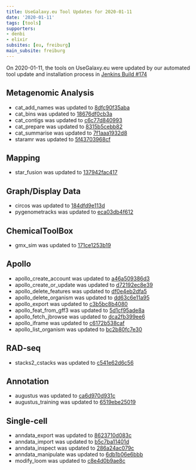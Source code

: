 ```yaml
---
title: UseGalaxy.eu Tool Updates for 2020-01-11
date: '2020-01-11'
tags: [tools]
supporters:
- denbi
- elixir
subsites: [eu, freiburg]
main_subsite: freiburg
---
```


On 2020-01-11, the tools on UseGalaxy.eu were updated by our automated tool update and installation process in [Jenkins Build #174](https://build.galaxyproject.eu/job/usegalaxy-eu/job/install-tools/#174/)


## Metagenomic Analysis

- cat_add_names was updated to [8dfc90f35aba](https://toolshed.g2.bx.psu.edu/view/iuc/cat_add_names/8dfc90f35aba)
- cat_bins was updated to [18676df0cb3a](https://toolshed.g2.bx.psu.edu/view/iuc/cat_bins/18676df0cb3a)
- cat_contigs was updated to [c6c77d840993](https://toolshed.g2.bx.psu.edu/view/iuc/cat_contigs/c6c77d840993)
- cat_prepare was updated to [8315b5cebb82](https://toolshed.g2.bx.psu.edu/view/iuc/cat_prepare/8315b5cebb82)
- cat_summarise was updated to [7f1aaa1932d8](https://toolshed.g2.bx.psu.edu/view/iuc/cat_summarise/7f1aaa1932d8)
- staramr was updated to [5f43703968cf](https://toolshed.g2.bx.psu.edu/view/nml/staramr/5f43703968cf)

## Mapping

- star_fusion was updated to [137942fac417](https://toolshed.g2.bx.psu.edu/view/iuc/star_fusion/137942fac417)

## Graph/Display Data

- circos was updated to [184dfd9e113d](https://toolshed.g2.bx.psu.edu/view/iuc/circos/184dfd9e113d)
- pygenometracks was updated to [eca03db4f612](https://toolshed.g2.bx.psu.edu/view/iuc/pygenometracks/eca03db4f612)

## ChemicalToolBox

- gmx_sim was updated to [171ce1253b19](https://toolshed.g2.bx.psu.edu/view/chemteam/gmx_sim/171ce1253b19)

## Apollo

- apollo_create_account was updated to [a46a509386d3](https://toolshed.g2.bx.psu.edu/view/gga/apollo_create_account/a46a509386d3)
- apollo_create_or_update was updated to [d72192ec8e39](https://toolshed.g2.bx.psu.edu/view/gga/apollo_create_or_update/d72192ec8e39)
- apollo_delete_features was updated to [df0e4eb2dfa5](https://toolshed.g2.bx.psu.edu/view/gga/apollo_delete_features/df0e4eb2dfa5)
- apollo_delete_organism was updated to [dd63c6e11a95](https://toolshed.g2.bx.psu.edu/view/gga/apollo_delete_organism/dd63c6e11a95)
- apollo_export was updated to [c3b5bc8b4080](https://toolshed.g2.bx.psu.edu/view/gga/apollo_export/c3b5bc8b4080)
- apollo_feat_from_gff3 was updated to [5d1cf95ade8a](https://toolshed.g2.bx.psu.edu/view/gga/apollo_feat_from_gff3/5d1cf95ade8a)
- apollo_fetch_jbrowse was updated to [dca2fb399ee6](https://toolshed.g2.bx.psu.edu/view/gga/apollo_fetch_jbrowse/dca2fb399ee6)
- apollo_iframe was updated to [c6172b538caf](https://toolshed.g2.bx.psu.edu/view/gga/apollo_iframe/c6172b538caf)
- apollo_list_organism was updated to [bc2b80fc7e30](https://toolshed.g2.bx.psu.edu/view/gga/apollo_list_organism/bc2b80fc7e30)

## RAD-seq

- stacks2_cstacks was updated to [c541e62d6c56](https://toolshed.g2.bx.psu.edu/view/iuc/stacks2_cstacks/c541e62d6c56)

## Annotation

- augustus was updated to [ca6d970d931c](https://toolshed.g2.bx.psu.edu/view/bgruening/augustus/ca6d970d931c)
- augustus_training was updated to [6519ebe25019](https://toolshed.g2.bx.psu.edu/view/bgruening/augustus_training/6519ebe25019)

## Single-cell

- anndata_export was updated to [8623710d083c](https://toolshed.g2.bx.psu.edu/view/iuc/anndata_export/8623710d083c)
- anndata_import was updated to [b5c7ba11401d](https://toolshed.g2.bx.psu.edu/view/iuc/anndata_import/b5c7ba11401d)
- anndata_inspect was updated to [286a24ac079c](https://toolshed.g2.bx.psu.edu/view/iuc/anndata_inspect/286a24ac079c)
- anndata_manipulate was updated to [6db1b06e6bbb](https://toolshed.g2.bx.psu.edu/view/iuc/anndata_manipulate/6db1b06e6bbb)
- modify_loom was updated to [c8e4d0b9ae8c](https://toolshed.g2.bx.psu.edu/view/iuc/modify_loom/c8e4d0b9ae8c)


